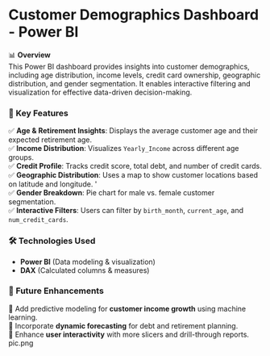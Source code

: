 # **Customer Demographics Dashboard - Power BI**  

📊 **Overview**  
This Power BI dashboard provides insights into customer demographics, including age distribution, income levels, credit card ownership, geographic distribution, and gender segmentation. It enables interactive filtering and visualization for effective data-driven decision-making.  

### **📌 Key Features**  
✅ **Age & Retirement Insights**: Displays the average customer age and their expected retirement age.  
✅ **Income Distribution**: Visualizes `Yearly_Income` across different age groups.  
✅ **Credit Profile**: Tracks credit score, total debt, and number of credit cards.  
✅ **Geographic Distribution**: Uses a map to show customer locations based on latitude and longitude. '  
✅ **Gender Breakdown**: Pie chart for male vs. female customer segmentation.  
✅ **Interactive Filters**: Users can filter by `birth_month`, `current_age`, and `num_credit_cards`.  

### **🛠️ Technologies Used**  
- **Power BI** (Data modeling & visualization)  
- **DAX** (Calculated columns & measures)   

### **🚀 Future Enhancements**  
🔹 Add predictive modeling for **customer income growth** using machine learning.  
🔹 Incorporate **dynamic forecasting** for debt and retirement planning.  
🔹 Enhance **user interactivity** with more slicers and drill-through reports.  
pic.png
